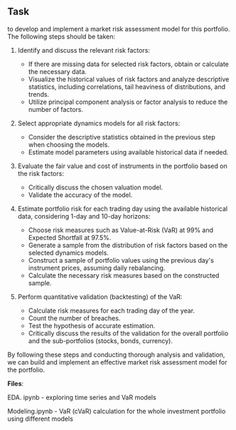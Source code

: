 
## Task

 to develop and implement a market risk assessment model for this portfolio. The following steps should be taken:

1. Identify and discuss the relevant risk factors:
   - If there are missing data for selected risk factors, obtain or calculate the necessary data.
   - Visualize the historical values of risk factors and analyze descriptive statistics, including correlations, tail heaviness of distributions, and trends.
   - Utilize principal component analysis or factor analysis to reduce the number of factors.

2. Select appropriate dynamics models for all risk factors:
   - Consider the descriptive statistics obtained in the previous step when choosing the models.
   - Estimate model parameters using available historical data if needed.

3. Evaluate the fair value and cost of instruments in the portfolio based on the risk factors:
   - Critically discuss the chosen valuation model.
   - Validate the accuracy of the model.

4. Estimate portfolio risk for each trading day using the available historical data, considering 1-day and 10-day horizons:
   - Choose risk measures such as Value-at-Risk (VaR) at 99% and Expected Shortfall at 97.5%.
   - Generate a sample from the distribution of risk factors based on the selected dynamics models.
   - Construct a sample of portfolio values using the previous day's instrument prices, assuming daily rebalancing.
   - Calculate the necessary risk measures based on the constructed sample.

5. Perform quantitative validation (backtesting) of the VaR:
   - Calculate risk measures for each trading day of the year.
   - Count the number of breaches.
   - Test the hypothesis of accurate estimation.
   - Critically discuss the results of the validation for the overall portfolio and the sub-portfolios (stocks, bonds, currency).

By following these steps and conducting thorough analysis and validation, we can build and implement an effective market risk assessment model for the portfolio.

**Files**:

EDA. ipynb - exploring time series and VaR models

Modeling.ipynb  - VaR (cVaR) calculation for the whole investment portfolio using different models 
